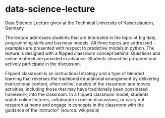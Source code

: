 # data-science-lecture
Data Science Lecture given at the Technical University of Kaiserslautern, Germany

The lecture addresses students that are interested in the topic of big data, programming skills and business models. All three topics are addressed - examples are presented with respect to predictive models in python. The lecture is designed with a flipped classroom concept behind. Questions and online material are provided in advance. Students should be prepared and actively participate in the discussion.


Flipped classroom is an instructional strategy and a type of blended learning that reverses the traditional educational arrangement by delivering instructional content, often online, outside of the classroom and moves activities, including those that may have traditionally been considered homework, into the classroom. In a flipped classroom model, students watch online lectures, collaborate in online discussions, or carry out research at home and engage in concepts in the classroom with the guidance of the instructor’ (source: wikipedia)

